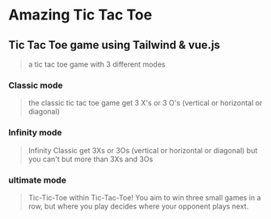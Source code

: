 # Amazing Tic Tac Toe

## Tic Tac Toe game using Tailwind & vue.js

> a tic tac toe game with 3 different modes

### Classic mode

>the classic tic tac toe game
>get 3 X's or 3 O's (vertical or horizontal or diagonal)

### Infinity mode

>Infinity Classic 
>get 3Xs or 3Os (vertical or horizontal or diagonal) but you can't but more than 3Xs and 3Os

### ultimate mode

>Tic-Tic-Toe within Tic-Tac-Toe!
>You aim to win three small games in a row, but where you play decides where your opponent plays next.
